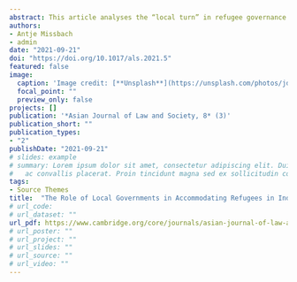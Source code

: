```yaml
---
abstract: This article analyses the “local turn” in refugee governance in Indonesia through a comparative case-study of two cities, Makassar and Jakarta. It compares how these two cities have responded to the obligations to provide alternative accommodation to detention, imposed upon them by the Presidential Regulation No. 125 of 2016 concerning the Treatment of Refugees (PR). While the shift to non-custodial community shelters has been widely praised, we discuss issues that arose when the national government shifted the responsibility for providing accommodation for refugees to local governments, without the allocation of the required funds. The outcome has been a general lack of engagement by local governments. By locating this case-study in the wider global trend of “local turns” in the management of refugee issues, we argue that, in Indonesia, the “local turn” in responsibility for refugees is not fostering a protection approach, but has worsened the conditions for refugees.
authors:
- Antje Missbach
- admin
date: "2021-09-21"
doi: "https://doi.org/10.1017/als.2021.5"
featured: false
image:
  caption: 'Image credit: [**Unsplash**](https://unsplash.com/photos/jdD8gXaTZsc)'
  focal_point: ""
  preview_only: false
projects: []
publication: '*Asian Journal of Law and Society, 8* (3)'
publication_short: ""
publication_types:
- "2"
publishDate: "2021-09-21"
# slides: example
# summary: Lorem ipsum dolor sit amet, consectetur adipiscing elit. Duis posuere tellus
#   ac convallis placerat. Proin tincidunt magna sed ex sollicitudin condimentum.
tags:
- Source Themes
title:  "The Role of Local Governments in Accommodating Refugees in Indonesia: Investigating Best-Case and Worst-Case Scenarios"
# url_code: 
# url_dataset: ""
url_pdf: https://www.cambridge.org/core/journals/asian-journal-of-law-and-society/article/abs/role-of-local-governments-in-accommodating-refugees-in-indonesia-investigating-bestcase-and-worstcase-scenarios/DDDA64A05C25DB60471E79A70B0C2808
# url_poster: ""
# url_project: ""
# url_slides: ""
# url_source: ""
# url_video: ""
---
```



